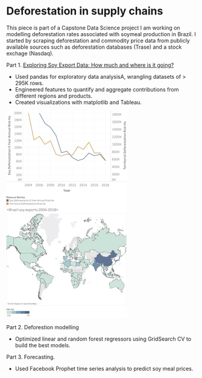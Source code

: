 # Deforestation in supply chains

This piece is part of a Capstone Data Science project I am working on modelling deforestation rates associated with soymeal production in Brazil. I started by scraping deforestation and commodity price data from publicly available sources such as deforestation databases (Trase) and a stock exchage (Nasdaq).

Part 1. [Exploring Soy Export Data: How much and where is it going?](https://github.com/angienic/My_Portfolio/blob/main/Cap_EDA_Model_Clean.ipynb)

- Used pandas for exploratory data analysisA, wrangling datasets of > 295K rows. 
- Engineered features to quantify and aggregate contributions from different regions and products.
- Created visualizations with matplotlib and Tableau.

![Deforestation risk trends 2004-2018](https://github.com/angienic/My_Portfolio/blob/main/images/Deforestation_risk_sm.jpg)
![Global exports](https://github.com/angienic/My_Portfolio/blob/main/images/Export_map.jpg)

Part 2. Deforestion modelling

- Optimized linear and random forest regressors using GridSearch CV to  build the best models.

Part 3. Forecasting.

- Used Facebook Prophet time series analysis to predict soy meal prices.

